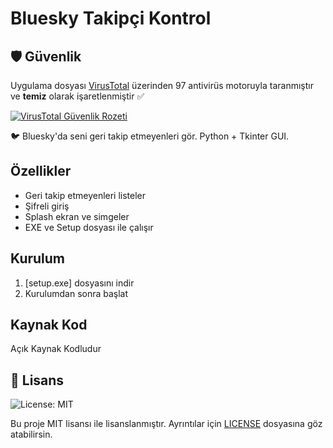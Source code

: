 # Bluesky Takipçi Kontrol

## 🛡️ Güvenlik

Uygulama dosyası [VirusTotal](https://www.virustotal.com/gui/url/efa01e800e5186e609c0320adf2fa9301f6556bcc7fb1c8fe1298ece8c24bddb/detection) üzerinden 97 antivirüs motoruyla taranmıştır ve **temiz** olarak işaretlenmiştir ✅

[![VirusTotal Güvenlik Rozeti](https://img.shields.io/badge/VirusTotal-Temiz-44cc11?logo=virustotal)](https://www.virustotal.com/gui/url/efa01e800e5186e609c0320adf2fa9301f6556bcc7fb1c8fe1298ece8c24bddb/detection)


🐦 Bluesky'da seni geri takip etmeyenleri gör. Python + Tkinter GUI.

## Özellikler
- Geri takip etmeyenleri listeler
- Şifreli giriş
- Splash ekran ve simgeler
- EXE ve Setup dosyası ile çalışır

## Kurulum
1. [setup.exe] dosyasını indir
2. Kurulumdan sonra başlat

## Kaynak Kod
Açık Kaynak Kodludur

## 📝 Lisans

![License: MIT](https://img.shields.io/badge/License-MIT-green.svg)

Bu proje MIT lisansı ile lisanslanmıştır. Ayrıntılar için [LICENSE](LICENSE) dosyasına göz atabilirsin.
